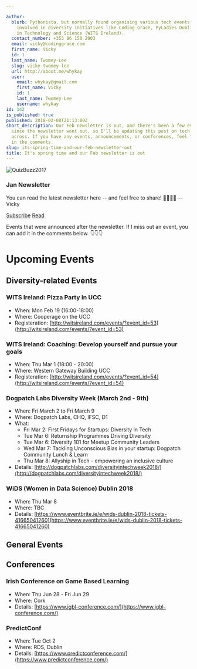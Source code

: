 ```yaml
---

author:
  blurb: Pythonista, but normally found organising various tech events, and now heavily
    involved in diversity initiatives like Coding Grace, PyLadies Dublin, and Women
    in Technology and Science (WITS Ireland).
  contact_number: +353 86 150 2003
  email: vicky@codinggrace.com
  first_name: Vicky
  id: 1
  last_name: Twomey-Lee
  slug: vicky-twomey-lee
  url: http://about.me/whykay
  user:
    email: whykay@gmail.com
    first_name: Vicky
    id: 1
    last_name: Twomey-Lee
    username: whykay
id: 142
is_published: true
published: 2018-02-08T21:13:00Z
short_description: Our Feb newsletter is out, and there's been a few events appearing
  since the newsletter went out, so I'll be updating this post on tech events I come
  across. If you have any events, announcements, or conferences, feel free to add
  in the comments.
slug: its-spring-time-and-our-feb-newsletter-out
title: It's spring time and our Feb newsletter is out
---
```



<div class="row">
  <div class="col-sm-6 col-md-6">
    <div class="thumbnail">
      <img src="https://gallery.mailchimp.com/8612b25618972d14df5c6a1fb/images/362129d1-962c-43a9-bbd9-fafe65e60e31.jpg" class="img-responsive img-thumbnail" alt="QuizBuzz2017">
      <div class="caption">
        <h3>Jan Newsletter</h3>
        <p>You can read the latest newsletter here -- and feel free to share! 👩‍💻👨‍💻 -- Vicky
		</p>
        <p><a href="http://codinggrace.com" class="btn btn-default" role="button">Subscribe</a> <a href="https://mailchi.mp/0285f8e227ed/jan-2091081" class="btn btn-success" role="button">Read</a></p>
      </div>
    </div>
  </div>

</div>
<p>Events that were announced after the newsletter. If I miss out an event, you can add it in the comments below. 👇👇👇</p>

# Upcoming Events
## Diversity-related Events

### WITS Ireland: Pizza Party in UCC
* When: Mon Feb 19 (16:00-18:00)
* Where: Cooperage on the UCC
* Registeration: [http://witsireland.com/events/?event_id=53](http://witsireland.com/events/?event_id=53)

### WITS Ireland: Coaching: Develop yourself and pursue your goals
* When: Thu Mar 1 (18:00 - 20:00)
* Where: Western Gateway Building UCC
* Registeration: [http://witsireland.com/events/?event_id=54](http://witsireland.com/events/?event_id=54) 

### Dogpatch Labs Diversity Week (March 2nd - 9th)
* When: Fri March 2 to Fri March 9
* Where: Dogpatch Labs, CHQ, IFSC, D1
* What: 
    - Fri Mar 2: First Fridays for Startups: Diversity in Tech
    - Tue Mar 6: Returnship Programmes Driving Diversity
    - Tue Mar 6: Diversity 101 for Meetup Community Leaders
    - Wed Mar 7: Tackling Unconscious Bias in your startup: Dogpatch Community Lunch & Learn
    - Thu Mar 8: Allyship in Tech - empowering an inclusive culture  
* Details: [http://dogpatchlabs.com/diversityintechweek2018/](http://dogpatchlabs.com/diversityintechweek2018/)

### WiDS (Women in Data Science) Dublin 2018
* When: Thu Mar 8
* Where: TBC
* Details: [https://www.eventbrite.ie/e/wids-dublin-2018-tickets-41665041260](https://www.eventbrite.ie/e/wids-dublin-2018-tickets-41665041260)

## General Events
### 

## Conferences
### Irish Conference on Game Based Learning
* When: Thu Jun 28 - Fri Jun 29
* Where: Cork
* Details: [https://www.igbl-conference.com/](https://www.igbl-conference.com/)

### PredictConf
* When: Tue Oct 2
* Where: RDS, Dublin
* Details: [https://www.predictconference.com/](https://www.predictconference.com/)

